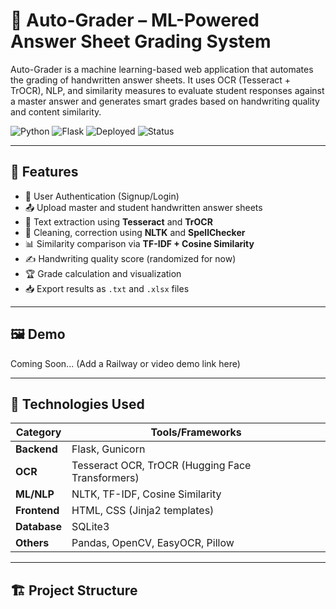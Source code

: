 # 📝 Auto-Grader – ML-Powered Answer Sheet Grading System

Auto-Grader is a machine learning-based web application that automates the grading of handwritten answer sheets. It uses OCR (Tesseract + TrOCR), NLP, and similarity measures to evaluate student responses against a master answer and generates smart grades based on handwriting quality and content similarity.

![Python](https://img.shields.io/badge/Python-3.10-blue.svg)
![Flask](https://img.shields.io/badge/Backend-Flask-lightgreen)
![Deployed](https://img.shields.io/badge/Deployed-Railway-blueviolet)
![Status](https://img.shields.io/badge/Status-Active-brightgreen)

---

## 🚀 Features

- 🔐 User Authentication (Signup/Login)
- 📤 Upload master and student handwritten answer sheets
- 🧠 Text extraction using **Tesseract** and **TrOCR**
- 🧽 Cleaning, correction using **NLTK** and **SpellChecker**
- 📊 Similarity comparison via **TF-IDF + Cosine Similarity**
- ✍️ Handwriting quality score (randomized for now)
- 🏆 Grade calculation and visualization
- 📥 Export results as `.txt` and `.xlsx` files

---

## 🖼️ Demo

Coming Soon... (Add a Railway or video demo link here)

---

## 🧠 Technologies Used

| Category        | Tools/Frameworks                                     |
|----------------|-------------------------------------------------------|
| **Backend**     | Flask, Gunicorn                                       |
| **OCR**         | Tesseract OCR, TrOCR (Hugging Face Transformers)     |
| **ML/NLP**      | NLTK, TF-IDF, Cosine Similarity                       |
| **Frontend**    | HTML, CSS (Jinja2 templates)                          |
| **Database**    | SQLite3                                               |
| **Others**      | Pandas, OpenCV, EasyOCR, Pillow                       |

---

## 🏗️ Project Structure

